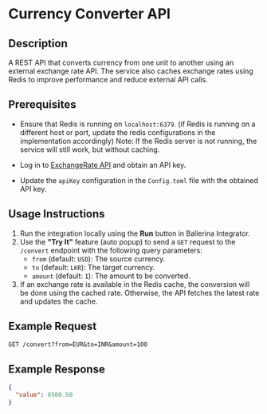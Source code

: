 # Currency Converter API

## Description

A REST API that converts currency from one unit to another using an external exchange rate API. The service also caches
exchange rates using Redis to improve performance and reduce external API calls.

## Prerequisites

- Ensure that Redis is running on `localhost:6379`. (if Redis is running on a different host or port, update the redis
  configurations in the implementation accordingly)
  Note: If the Redis server is not running, the service will still work, but without caching.

- Log in to [ExchangeRate API](https://www.exchangerate-api.com/) and obtain an API key.
- Update the `apiKey` configuration in the `Config.toml` file with the obtained API key.

## Usage Instructions

1. Run the integration locally using the **Run** button in Ballerina Integrator.
2. Use the **"Try It"** feature (auto popup) to send a `GET` request to the `/convert` endpoint with the following query
   parameters:
    - `from` (default: `USD`): The source currency.
    - `to` (default: `LKR`): The target currency.
    - `amount` (default: `1`): The amount to be converted.
3. If an exchange rate is available in the Redis cache, the conversion will be done using the cached rate. Otherwise,
   the API fetches the latest rate and updates the cache.

## Example Request

```
GET /convert?from=EUR&to=INR&amount=100
```

## Example Response

```json
{
  "value": 8500.50
}
```
